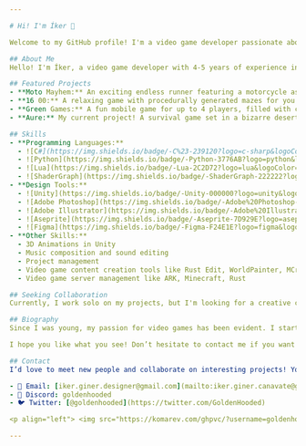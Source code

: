 ```yaml
---

# Hi! I'm Íker 👋

Welcome to my GitHub profile! I'm a video game developer passionate about game programming and design. Here, you'll find information about me, my featured projects, skills, and how to get in touch.

## About Me
Hello! I'm Íker, a video game developer with 4-5 years of experience in the field. I love exploring the world of game design and creating unique interactive experiences. Video games have been my passion since I was young, and now I'm thrilled to contribute to this world as a creator.

## Featured Projects
- **Moto Mayhem:** An exciting endless runner featuring a motorcycle as the main character.
- **16 00:** A relaxing game with procedurally generated mazes for you to enjoy during your downtime.
- **Green Games:** A fun mobile game for up to 4 players, filled with challenges and fun.
- **Aure:** My current project! A survival game set in a bizarre desert. Join in and survive!

## Skills
- **Programming Languages:**
  - ![C#](https://img.shields.io/badge/-C%23-239120?logo=c-sharp&logoColor=white)
  - ![Python](https://img.shields.io/badge/-Python-3776AB?logo=python&logoColor=white)
  - ![Lua](https://img.shields.io/badge/-Lua-2C2D72?logo=lua&logoColor=white)
  - ![ShaderGraph](https://img.shields.io/badge/-ShaderGraph-222222?logo=unity&logoColor=white)
- **Design Tools:**
  - ![Unity](https://img.shields.io/badge/-Unity-000000?logo=unity&logoColor=white)
  - ![Adobe Photoshop](https://img.shields.io/badge/-Adobe%20Photoshop-31A8FF?logo=adobe-photoshop&logoColor=white)
  - ![Adobe Illustrator](https://img.shields.io/badge/-Adobe%20Illustrator-FF9A00?logo=adobe-illustrator&logoColor=white)
  - ![Aseprite](https://img.shields.io/badge/-Aseprite-7D929E?logo=aseprite&logoColor=white)
  - ![Figma](https://img.shields.io/badge/-Figma-F24E1E?logo=figma&logoColor=white)
- **Other Skills:**
  - 3D Animations in Unity
  - Music composition and sound editing
  - Project management
  - Video game content creation tools like Rust Edit, WorldPainter, MCreator, Blockbench
  - Video game server management like ARK, Minecraft, Rust

## Seeking Collaboration
Currently, I work solo on my projects, but I'm looking for a creative collaborator to cover the graphic aspects of our video games. If you're passionate about design and want to be part of an exciting project, feel free to reach out!

## Biography
Since I was young, my passion for video games has been evident. I started by making simple animations on my YouTube channel, inspired mainly by Alan Becker. Over time, I discovered other Hispanic creators like Alva Majo and Guinxu, whose work fueled my interest in game development. I’ve taken courses on platforms like Udemy and Domestika, where I gained additional knowledge and skills that have helped advance my career as a game developer while I continue my academic studies. Today, I’m proud to work on exciting projects and look forward to what the future holds in this exciting field.

I hope you like what you see! Don’t hesitate to contact me if you want to talk about video games, collaborate on projects, or simply chat about your experiences in game development.

## Contact
I’d love to meet new people and collaborate on interesting projects! You can find me at the following links:

- 📧 Email: [iker.giner.designer@gmail.com](mailto:iker.giner.canavate@gmail.com)
- 💬 Discord: goldenhooded
- 🐦 Twitter: [@goldenhooded](https://twitter.com/GoldenHooded)

<p align="left"> <img src="https://komarev.com/ghpvc/?username=goldenhooded&label=Profile%20views&color=b40e0e&style=flat-square" alt="goldenhooded" /> </p>

---
```

